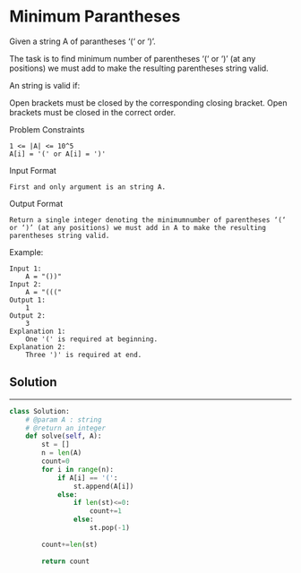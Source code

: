 <h1>Minimum Parantheses</h1>

<p>
Given a string A of parantheses ‘(‘ or ‘)’.

The task is to find minimum number of parentheses ‘(‘ or ‘)’ (at any positions) we must add to make the resulting parentheses string valid.

An string is valid if:

Open brackets must be closed by the corresponding closing bracket.
Open brackets must be closed in the correct order.

Problem Constraints

    1 <= |A| <= 10^5
    A[i] = '(' or A[i] = ')'
Input Format

    First and only argument is an string A.
Output Format
    
    Return a single integer denoting the minimumnumber of parentheses ‘(‘ or ‘)’ (at any positions) we must add in A to make the resulting parentheses string valid.

Example:

    Input 1:
        A = "())"
    Input 2:
        A = "((("
    Output 1:
        1
    Output 2:
        3
    Explanation 1:
        One '(' is required at beginning.
    Explanation 2:
        Three ')' is required at end.

<h2>Solution</h2>

***

```python
class Solution:
    # @param A : string
    # @return an integer
    def solve(self, A):
        st = []
        n = len(A)
        count=0
        for i in range(n):
            if A[i] == '(':
                st.append(A[i])
            else:
                if len(st)<=0:
                    count+=1
                else:
                    st.pop(-1)
        
        count+=len(st)
         
        return count
```